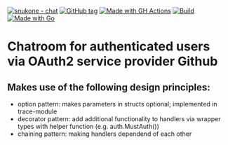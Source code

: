 
[![snukone - chat](https://img.shields.io/static/v1?label=snukone&message=chat&color=blue&logo=github)](https://github.com/snukone/chat "Go to GitHub repo")
[![GitHub tag](https://img.shields.io/github/tag/snukone/chat?include_prereleases=&sort=semver&color=blue)](https://github.com/snukone/chat/releases/)
[![Made with GH Actions](https://img.shields.io/badge/CI-GitHub_Actions-blue?logo=github-actions&logoColor=white)](https://github.com/features/actions "Go to GitHub Actions homepage")
[![Build](https://github.com/snukone/chat/actions/workflows/build.yml/badge.svg)](https://github.com/snukone/chat/actions/workflows/build.yml)
[![Made with Go](https://img.shields.io/badge/Go-1.18-blue?logo=go&logoColor=white)](https://golang.org "Go to Go homepage")
# Chatroom for authenticated users via OAuth2 service provider Github

## Makes use of the following design principles:
- option pattern: makes parameters in structs optional; implemented in trace-module
- decorator pattern: add additional functionality to handlers via wrapper types with helper function (e.g. auth.MustAuth())
- chaining pattern: making handlers dependend of each other